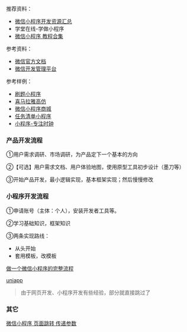 
推荐资料：
- [微信小程序开发资源汇总](https://github.com/justjavac/awesome-wechat-weapp)
- 学堂在线-学做小程序
- [微信小程序 教程合集](https://shijianfeng.blog.csdn.net/article/details/116517278)

参考资料：
- [微信官方文档](https://developers.weixin.qq.com/miniprogram/dev/framework/)
- [微信开发管理平台](https://mp.weixin.qq.com)


参考样例：
- [刷题小程序](https://www.bilibili.com/video/BV1T44y1M7rK)
- [喜马拉雅高仿](https://github.com/iDestin/Himalayan-lite)
- [微信小程序商城](https://github.com/EastWorld/wechat-app-mall)
- [任务清单小程序](https://github.com/jarcheng/simple-plan)
- [小程序-专注时钟](https://github.com/realyao/WXminiprogram-Focus-clock)

### 产品开发流程

①用户需求调研、市场调研，为产品定下一个基本的方向

②【可选】用户需求文档、用户体验地图，使用原型工具初步设计（墨刀等）

③开始产品开发，最小逻辑实现，基本框架实现；然后慢慢修改


### 小程序开发流程

①申请账号（主体：个人），安装开发者工具等。

②学习基础知识，框架知识

③两条实现路线：
- 从头开始
- 套用模板，改模板

[做一个微信小程序的完整流程](https://blog.csdn.net/bryant0917/article/details/82470433)

[uniapp](https://uniapp.dcloud.io/)

>由于网页开发、小程序开发有些经验，部分就直接跳过了


### 其它

[微信小程序 页面跳转 传递参数](https://cloud.tencent.com/developer/article/1378306)

